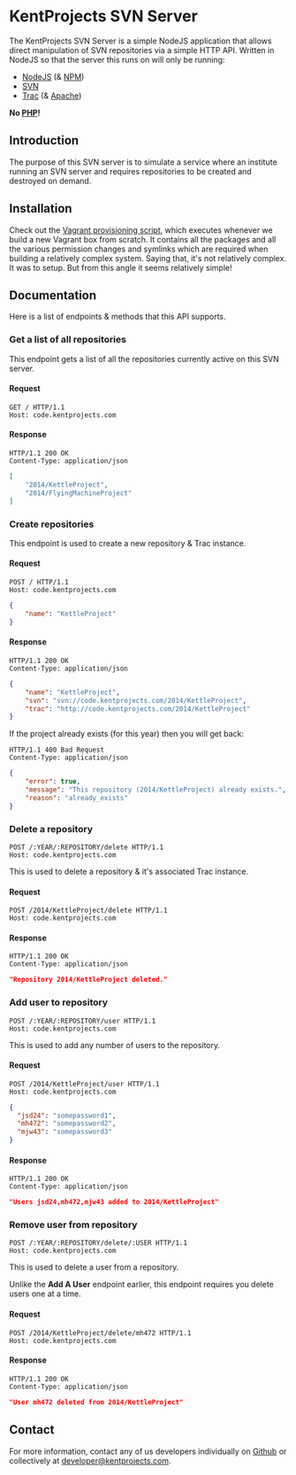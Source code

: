 # KentProjects SVN Server

The KentProjects SVN Server is a simple NodeJS application that allows direct manipulation of SVN repositories via a simple HTTP API.
Written in NodeJS so that the server this runs on will only be running:

- [NodeJS](http://nodejs.org) (& [NPM](https://www.npmjs.org))
- [SVN](https://subversion.apache.org)
- [Trac](http://trac.edgewall.org) (& [Apache](http://httpd.apache.org))

**No [PHP](http://php.net)!**

## Introduction

The purpose of this SVN server is to simulate a service where an institute running an SVN server
and requires repositories to be created and destroyed on demand.

## Installation

Check out the [Vagrant provisioning script](./Vagrantprovision.sh), which executes whenever we build a new Vagrant box from scratch.
It contains all the packages and all the various permission changes and symlinks which are required when building a relatively complex system.
Saying that, it's not relatively complex. It was to setup. But from this angle it seems relatively simple!

## Documentation

Here is a list of endpoints & methods that this API supports.

### Get a list of all repositories

This endpoint gets a list of all the repositories currently active on this SVN server.

#### Request

```http
GET / HTTP/1.1
Host: code.kentprojects.com
```

#### Response

```http
HTTP/1.1 200 OK
Content-Type: application/json
```

```json
[
	"2014/KettleProject",
	"2014/FlyingMachineProject"
]
```

### Create repositories

This endpoint is used to create a new repository & Trac instance.

#### Request

```http
POST / HTTP/1.1
Host: code.kentprojects.com
```

```json
{
	"name": "KettleProject"
}
```

#### Response

```http
HTTP/1.1 200 OK
Content-Type: application/json
```

```json
{
	"name": "KettleProject",
	"svn": "svn://code.kentprojects.com/2014/KettleProject",
	"trac": "http://code.kentprojects.com/2014/KettleProject"
}
```

If the project already exists (for this year) then you will get back:

```http
HTTP/1.1 400 Bad Request
Content-Type: application/json
```

```json
{
	"error": true,
	"message": "This repository (2014/KettleProject) already exists.",
	"reason": "already_exists"
}
```

### Delete a repository

```http
POST /:YEAR/:REPOSITORY/delete HTTP/1.1
Host: code.kentprojects.com
```

This is used to delete a repository & it's associated Trac instance.

#### Request

```http
POST /2014/KettleProject/delete HTTP/1.1
Host: code.kentprojects.com
```

#### Response

```http
HTTP/1.1 200 OK
Content-Type: application/json
```

```json
"Repository 2014/KettleProject deleted."
```

### Add user to repository

```http
POST /:YEAR/:REPOSITORY/user HTTP/1.1
Host: code.kentprojects.com
```

This is used to add any number of users to the repository.

#### Request

```http
POST /2014/KettleProject/user HTTP/1.1
Host: code.kentprojects.com
```

```json
{
  "jsd24": "somepassword1",
  "mh472": "somepassword2",
  "mjw43": "somepassword3"
}
```

#### Response

```http
HTTP/1.1 200 OK
Content-Type: application/json
```

```json
"Users jsd24,mh472,mjw43 added to 2014/KettleProject"
```

### Remove user from repository

```http
POST /:YEAR/:REPOSITORY/delete/:USER HTTP/1.1
Host: code.kentprojects.com
```

This is used to delete a user from a repository.

Unlike the **Add A User** endpoint earlier, this endpoint requires you delete users one at a time.

#### Request

```http
POST /2014/KettleProject/delete/mh472 HTTP/1.1
Host: code.kentprojects.com
```

#### Response

```http
HTTP/1.1 200 OK
Content-Type: application/json
```

```json
"User mh472 deleted from 2014/KettleProject"
```

## Contact

For more information, contact any of us developers individually on [Github](/kentprojects) or collectively at <developer@kentprojects.com>.
